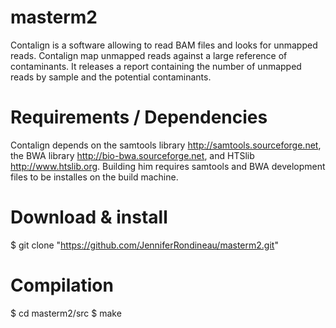 # masterm2

Contalign is a software allowing to read BAM files and looks for unmapped reads. 
Contalign map unmapped reads against a large reference of contaminants. It 
releases a report containing the number of unmapped reads by sample and the
potential contaminants. 

# Requirements / Dependencies
Contalign depends on the samtools library <http://samtools.sourceforge.net>, 
the BWA library <http://bio-bwa.sourceforge.net>, and HTSlib <http://www.htslib.org>.
Building him requires samtools and BWA development files to be installes on the 
build machine. 

# Download & install

$ git clone "https://github.com/JenniferRondineau/masterm2.git"

# Compilation 
$ cd masterm2/src
$ make 


